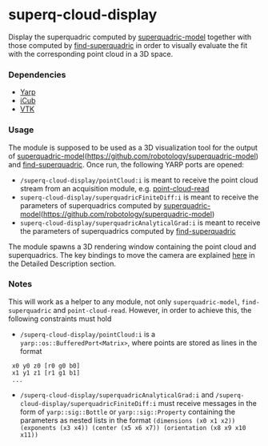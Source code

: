# superq-cloud-display
Display the superquadric computed by [superquadric-model](https://github.com/robotology/superquadric-model) together with those computed by [find-superquadric](https://github.com/pattacini/find-superquadric) in order to visually evaluate the fit with the corresponding point cloud in a 3D space.

### Dependencies
- [Yarp](https://github.com/robotology/yarp)
- [iCub](https://github.com/robotology/icub-main)
- [VTK](https://github.com/Kitware/VTK)

### Usage
The module is supposed to be used as a 3D visualization tool for the output of [superquadric-model](https://github.com/robotology/superquadric-model)(https://github.com/robotology/superquadric-model) and [find-superquadric](https://github.com/pattacini/find-superquadric). Once run, the following YARP ports are opened:
- `/superq-cloud-display/pointCloud:i` is meant to receive the point cloud stream from an acquisition module, e.g. [point-cloud-read](https://github.com/fbottarel/point-cloud-read)
- `superq-cloud-display/superquadricFiniteDiff:i` is meant to receive the parameters of superquadrics computed by [superquadric-model](https://github.com/robotology/superquadric-model)(https://github.com/robotology/superquadric-model)
- `superq-cloud-display/superquadricAnalyticalGrad:i` is meant to receive the parameters of superquadrics computed by [find-superquadric](https://github.com/pattacini/find-superquadric)

The module spawns a 3D rendering window containing the point cloud and superquadrics. The key bindings to move the camera are explained [here](https://www.vtk.org/doc/nightly/html/classvtkInteractorStyleImage.html) in the Detailed Description section.

### Notes
This will work as a helper to any module, not only `superquadric-model`, `find-superquadric` and `point-cloud-read`. However, in order to achieve this, the following constraints must hold
- `/superq-cloud-display/pointCloud:i` is a `yarp::os::BufferedPort<Matrix>`, where points are stored as lines in the format
 ```
  x0 y0 z0 [r0 g0 b0]
  x1 y1 z1 [r1 g1 b1]
  ...
  ```
- `/superq-cloud-display/superquadricAnalyticalGrad:i` and `/superq-cloud-display/superquadricFiniteDiff:i` must receive messages in the form of `yarp::sig::Bottle` or `yarp::sig::Property` containing the parameters as nested lists in the format `(dimensions (x0 x1 x2)) (exponents (x3 x4)) (center (x5 x6 x7)) (orientation (x8 x9 x10 x11))`
